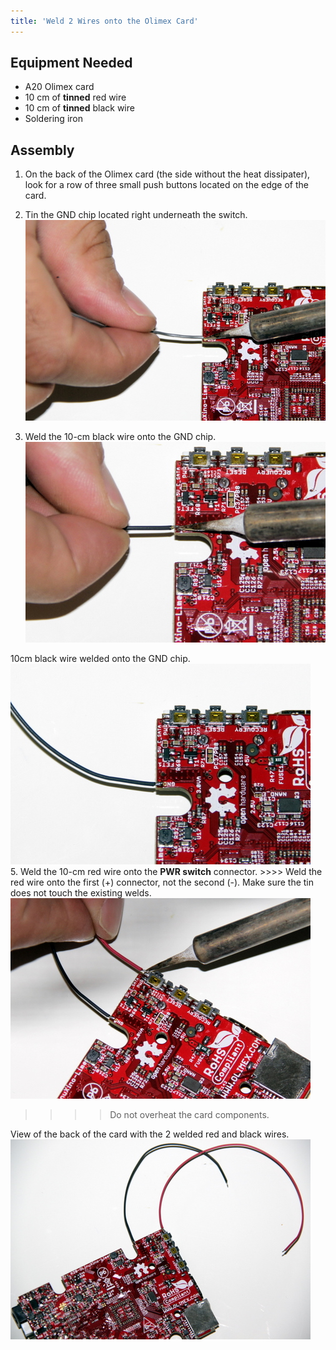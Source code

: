 ```yaml
---
title: 'Weld 2 Wires onto the Olimex Card'
---
```


## Equipment Needed

* A20 Olimex card
* 10 cm of **tinned** red wire
* 10 cm of **tinned** black wire 
* Soldering iron

## Assembly

1. On the back of the Olimex card (the side without the heat dissipater), look for a row of three small push buttons located on the edge of the card.

2. Tin the GND chip located right underneath the switch.   
    ![](_MG_5258.JPG)

3. Weld the 10-cm black wire onto the GND chip.    
    ![](_MG_5259.JPG)  

10cm black wire welded onto the GND chip.    
    ![](_MG_5260.JPG)  
5. Weld the 10-cm red wire onto the **PWR switch** connector. 
     >>>> Weld the red wire onto the first \(+\) connector, not the second \(-\). Make sure the tin does not touch the existing welds.     
    ![](_MG_5261.JPG)  
   >>>> Do not overheat the card components. 

View of the back of the card with the 2 welded red and black wires.   
    ![](_MG_5262.JPG)



